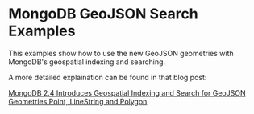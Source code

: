 # MongoDB GeoJSON Search Examples

This examples show how to use the new GeoJSON geometries with MongoDB's geospatial indexing and searching.

A more detailed explaination can be found in that blog post:

[MongoDB 2.4 Introduces Geospatial Indexing and Search for GeoJSON Geometries Point, LineString and Polygon](http://blog.codecentric.de/en/2013/01/text-search-mongodb-stemming/)
